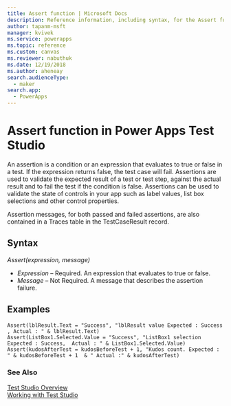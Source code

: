 ```yaml
---
title: Assert function | Microsoft Docs
description: Reference information, including syntax, for the Assert function in Power Apps Test Studio
author: tapanm-msft
manager: kvivek
ms.service: powerapps
ms.topic: reference
ms.custom: canvas
ms.reviewer: nabuthuk
ms.date: 12/19/2018
ms.author: aheneay
search.audienceType: 
  - maker
search.app: 
  - PowerApps
---
```

# Assert function in Power Apps Test Studio

An assertion is a condition or an expression that evaluates to true or false in a test. If the expression returns false, the test case will fail. Assertions are used to validate the expected result of a test or test step, against the actual result and to fail the test if the condition is false. Assertions can be used to validate the state of controls in your app such as label values, list box selections and other control properties.  

Assertion messages, for both passed and failed assertions, are also contained in a Traces table in the TestCaseResult record. 

## Syntax

*Assert(expression, message)*

- *Expression* – Required. An expression that evaluates to true or false.
- *Message* – Not Required. A message that describes the assertion failure. 


## Examples

```Assert(lblResult.Text = "Success", "lblResult value Expected : Success , Actual : " & lblResult.Text)```<br>
```Assert(ListBox1.Selected.Value = "Success", "ListBox1 selection Expected : Success,  Actual : " & ListBox1.Selected.Value)```<br>
```Assert(kudosAfterTest = kudosBeforeTest + 1, "Kudos count. Expected : " & kudosBeforeTest + 1  & " Actual :" & kudosAfterTest)```

### See Also

[Test Studio Overview](../test-studio.md) <br>
[Working with Test Studio](../working-with-test-studio.md)
